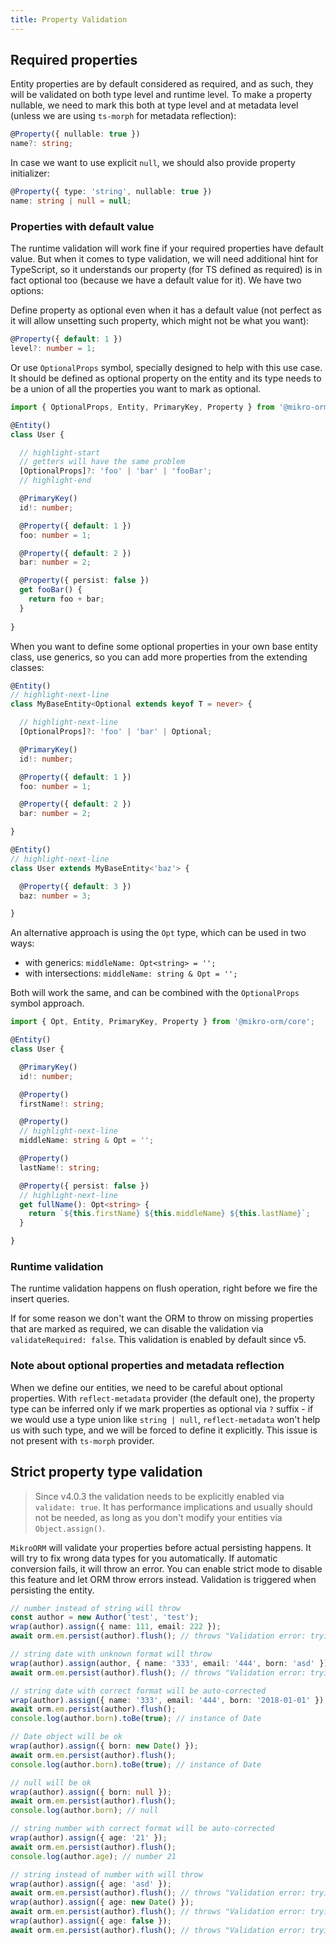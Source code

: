 ```yaml
---
title: Property Validation
---
```


## Required properties

Entity properties are by default considered as required, and as such, they will be validated on both type level and runtime level. To make a property nullable, we need to mark this both at type level and at metadata level (unless we are using `ts-morph` for metadata reflection):

```ts
@Property({ nullable: true })
name?: string;
```

In case we want to use explicit `null`, we should also provide property initializer:

```ts
@Property({ type: 'string', nullable: true })
name: string | null = null;
```

### Properties with default value

The runtime validation will work fine if your required properties have default value. But when it comes to type validation, we will need additional hint for TypeScript, so it understands our property (for TS defined as required) is in fact optional too (because we have a default value for it). We have two options:

Define property as optional even when it has a default value (not perfect as it will allow unsetting such property, which might not be what you want):

```ts
@Property({ default: 1 })
level?: number = 1;
```

Or use `OptionalProps` symbol, specially designed to help with this use case. It should be defined as optional property on the entity and its type needs to be a union of all the properties you want to mark as optional.

```ts
import { OptionalProps, Entity, PrimaryKey, Property } from '@mikro-orm/core';

@Entity()
class User {

  // highlight-start
  // getters will have the same problem
  [OptionalProps]?: 'foo' | 'bar' | 'fooBar';
  // highlight-end

  @PrimaryKey()
  id!: number;

  @Property({ default: 1 })
  foo: number = 1;

  @Property({ default: 2 })
  bar: number = 2;

  @Property({ persist: false })
  get fooBar() {
    return foo + bar;
  }
  
}
```

When you want to define some optional properties in your own base entity class, use generics, so you can add more properties from the extending classes:

```ts
@Entity()
// highlight-next-line
class MyBaseEntity<Optional extends keyof T = never> {

  // highlight-next-line
  [OptionalProps]?: 'foo' | 'bar' | Optional;

  @PrimaryKey()
  id!: number;

  @Property({ default: 1 })
  foo: number = 1;

  @Property({ default: 2 })
  bar: number = 2;

}

@Entity()
// highlight-next-line
class User extends MyBaseEntity<'baz'> {

  @Property({ default: 3 })
  baz: number = 3;

}
```

An alternative approach is using the `Opt` type, which can be used in two ways:

- with generics: `middleName: Opt<string> = '';`
- with intersections: `middleName: string & Opt = '';`

Both will work the same, and can be combined with the `OptionalProps` symbol approach.

```ts
import { Opt, Entity, PrimaryKey, Property } from '@mikro-orm/core';

@Entity()
class User {

  @PrimaryKey()
  id!: number;

  @Property()
  firstName!: string;

  @Property()
  // highlight-next-line
  middleName: string & Opt = '';

  @Property()
  lastName!: string;

  @Property({ persist: false })
  // highlight-next-line
  get fullName(): Opt<string> {
    return `${this.firstName} ${this.middleName} ${this.lastName}`;
  }

}
```

### Runtime validation

The runtime validation happens on flush operation, right before we fire the insert queries.

If for some reason we don't want the ORM to throw on missing properties that are marked as required, we can disable the validation via `validateRequired: false`. This validation is enabled by default since v5.

### Note about optional properties and metadata reflection

When we define our entities, we need to be careful about optional properties. With `reflect-metadata` provider (the default one), the property type can be inferred only if we mark properties as optional via `?` suffix - if we would use a type union like `string | null`, `reflect-metadata` won't help us with such type, and we will be forced to define it explicitly. This issue is not present with `ts-morph` provider.

## Strict property type validation

> Since v4.0.3 the validation needs to be explicitly enabled via `validate: true`. It has performance implications and usually should not be needed, as long as you don't modify your entities via `Object.assign()`.

`MikroORM` will validate your properties before actual persisting happens. It will try to fix wrong data types for you automatically. If automatic conversion fails, it will throw an error. You can enable strict mode to disable this feature and let ORM throw errors instead. Validation is triggered when persisting the entity.

```ts
// number instead of string will throw
const author = new Author('test', 'test');
wrap(author).assign({ name: 111, email: 222 });
await orm.em.persist(author).flush(); // throws "Validation error: trying to set Author.name of type 'string' to '111' of type 'number'"

// string date with unknown format will throw
wrap(author).assign(author, { name: '333', email: '444', born: 'asd' });
await orm.em.persist(author).flush(); // throws "Validation error: trying to set Author.born of type 'date' to 'asd' of type 'string'"

// string date with correct format will be auto-corrected
wrap(author).assign({ name: '333', email: '444', born: '2018-01-01' });
await orm.em.persist(author).flush();
console.log(author.born).toBe(true); // instance of Date

// Date object will be ok
wrap(author).assign({ born: new Date() });
await orm.em.persist(author).flush();
console.log(author.born).toBe(true); // instance of Date

// null will be ok
wrap(author).assign({ born: null });
await orm.em.persist(author).flush();
console.log(author.born); // null

// string number with correct format will be auto-corrected
wrap(author).assign({ age: '21' });
await orm.em.persist(author).flush();
console.log(author.age); // number 21

// string instead of number with will throw
wrap(author).assign({ age: 'asd' });
await orm.em.persist(author).flush(); // throws "Validation error: trying to set Author.age of type 'number' to 'asd' of type 'string'"
wrap(author).assign({ age: new Date() });
await orm.em.persist(author).flush(); // throws "Validation error: trying to set Author.age of type 'number' to '2019-01-17T21:14:23.875Z' of type 'date'"
wrap(author).assign({ age: false });
await orm.em.persist(author).flush(); // throws "Validation error: trying to set Author.age of type 'number' to 'false' of type 'boolean'"
```
